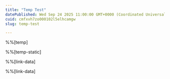 ```yaml
---
title: "Temp Test"
datePublished: Wed Sep 24 2025 11:00:00 GMT+0000 (Coordinated Universal Time)
cuid: cmfxvh7zo000102l5elhcamgw
slug: temp-test

---
```


%%[temp] 

%%[temp-static] 

%%[link-data] 

%%[link-data]